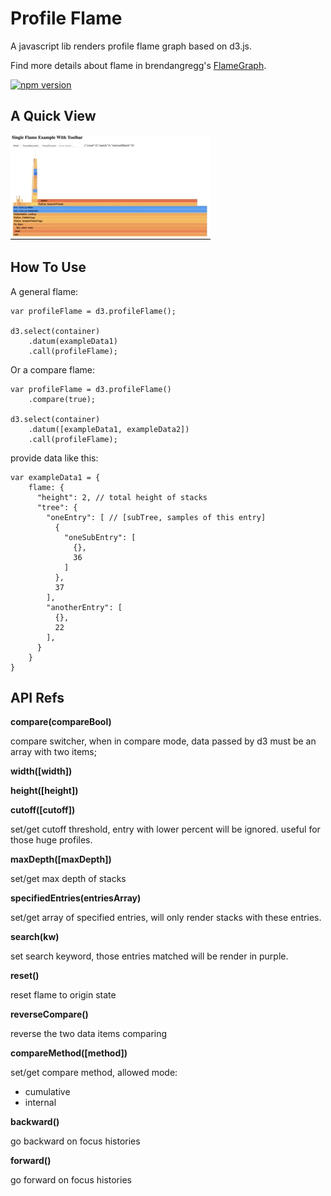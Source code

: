 # Profile Flame

A javascript lib renders profile flame graph based on d3.js.

Find more details about flame in brendangregg's [FlameGraph](https://github.com/brendangregg/FlameGraph).

[![npm version](https://badge.fury.io/js/profile_flame.svg)](https://badge.fury.io/js/profile_flame)

## A Quick View

![profileFlameExample](profileFlameExample.gif)

## How To Use

A general flame:

```
var profileFlame = d3.profileFlame();

d3.select(container)
    .datum(exampleData1)
    .call(profileFlame);
```

Or a compare flame:

```
var profileFlame = d3.profileFlame()
    .compare(true);

d3.select(container)
    .datum([exampleData1, exampleData2])
    .call(profileFlame);
```

provide data like this:

```
var exampleData1 = {
    flame: {
      "height": 2, // total height of stacks
      "tree": {
        "oneEntry": [ // [subTree, samples of this entry]
          {
            "oneSubEntry": [
              {},
              36
            ]
          },
          37
        ],
        "anotherEntry": [
          {},
          22
        ],
      }
    }
}
```

## API Refs

**compare(compareBool)**

compare switcher, when in compare mode, data passed by d3 must be an array with two items;


**width([width])**


**height([height])**


**cutoff([cutoff])**

set/get cutoff threshold, entry with lower percent will be ignored. useful for those huge profiles.


**maxDepth([maxDepth])**

set/get max depth of stacks


**specifiedEntries(entriesArray)**

set/get array of specified entries, will only render stacks with these entries.


**search(kw)**

set search keyword, those entries matched will be render in purple.


**reset()**

reset flame to origin state


**reverseCompare()**

reverse the two data items comparing


**compareMethod([method])**

set/get compare method, allowed mode:

* cumulative
* internal


**backward()**

go backward on focus histories


**forward()**

go forward on focus histories


